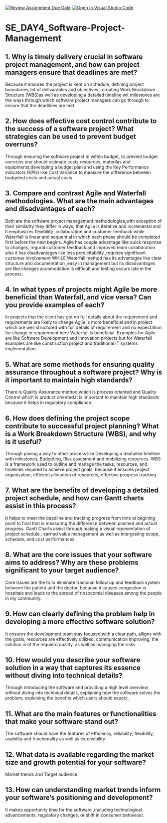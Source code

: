 [![Review Assignment Due Date](https://classroom.github.com/assets/deadline-readme-button-22041afd0340ce965d47ae6ef1cefeee28c7c493a6346c4f15d667ab976d596c.svg)](https://classroom.github.com/a/9pw6JKcu)
[![Open in Visual Studio Code](https://classroom.github.com/assets/open-in-vscode-2e0aaae1b6195c2367325f4f02e2d04e9abb55f0b24a779b69b11b9e10269abc.svg)](https://classroom.github.com/online_ide?assignment_repo_id=15806780&assignment_repo_type=AssignmentRepo)
# SE_DAY4_Software-Project-Management
## 1. Why is timely delivery crucial in software project management, and how can project managers ensure that deadlines are met?
Because it ensures the project is kept on schedule, defining project boundaries,list of delivarables and objectives , creating Work Breakdown Structure (WBS)as well as developing a detailed timeline wit milestones are the ways through which software project managers can go through to ensure that the deadlines are met.
## 2. How does effective cost control contribute to the success of a software project? What strategies can be used to prevent budget overruns?
Through ensuring the software project in within budget, to prevent budget overruns one should estimate costs resources, materilas and equipments;developing a budget plan and using the Key Performance Indicators (KPIs) like Cost Variance to measure the difference between budgeted costs and actual costs
## 3. Compare and contrast Agile and Waterfall methodologies. What are the main advantages and disadvantages of each?
Both are the software project management methodologies,with exception of their similarity they differ in ways, that  Agile is iterative and incremental and it emphasizes flexibility ,collaboration and customer feedback  while Waterfall is linear and sequential in which each phase should be completed first before the next begins. Agile has couple advantage like quick response to changes, regural customer feedback and improved team collaboration also it has disadvantages like less predicitability ,requires significant customer involvement WHILE Waterfall method has its advantages like clear structure and documentation ,easy in management but its disadvantages are like changes accomodation is difficult and testing occurs late in the process.   
## 4. In what types of projects might Agile be more beneficial than Waterfall, and vice versa? Can you provide examples of each?
In projects that the client has got no full details about the requirement and requirements are likely to change Agile is more beneficial and in project which are well structured with full details of requirement and no expectation for change in requirement here Waterfall is beneficial. Examples for Agile are like Software Development and innovation projects but for Waterfall examples are like construction project and traditional IT systems implenentation.   
## 5. What are some methods for ensuring quality assurance throughout a software project? Why is it important to maintain high standards?
There is Quality Assurance method which is process oriented and Quality Control which is product oriented.It is important to maintain high standards because it helps in regulatory compliance.
## 6. How does defining the project scope contribute to successful project planning? What is a Work Breakdown Structure (WBS), and why is it useful?
Through paving a way to other process like Developing a deatailed timeline with milestones, Budgeting, Risk assesment and mobilizing resources. WBS is a framework used to outline and manage the tasks, resources, and timelines required to achieve project goals, because it ensures project organization,  efficient allocation  of  resources, effective progress tracking.
## 7. What are the benefits of developing a detailed project schedule, and how can Gantt charts assist in this process?
It helps to meet the deadline and tracking progress from time at begining point to final that is measuring the difference between planned and actual progress. Gantt Charts assist through making a visual repesentation of project schedule , earned value management  as well as intergrating scope, schedule, and cost performances.
## 8. What are the core issues that your software aims to address? Why are these problems significant to your target audience?
Core issues are the to to eliminate tradional follow  up and feedback system between the patient and the doctor, because it causes congestion in hospitals and leads to the spread of nosocomial diseases among the people in my community.
## 9. How can clearly defining the problem help in developing a more effective software solution?
It ensures the development team stay focused with a clear path, alligns with the goals, resources are effectively utilized, communication improving, the solution is of the requierd quality, as well as managing the risks
## 10. How would you describe your software solution in a way that captures its essence without diving into technical details?
Through introducing the software and providing a high level overview without diving into technical details, explaining how the software solves the problem, explaining the benefits which users should expect.
## 11. What are the main features or functionalities that make your software stand out?
The software should have the features of efficiency, reliability, flexibility, usability and functionality as well as extensibility
## 12. What data is available regarding the market size and growth potential for your software?
Market trends and Target audience.
## 13. How can understanding market trends inform your software’s positioning and development?
It makes opportunity time for the software ,including technological advancements, regulatory changes, or shift in consumer behaviour.
